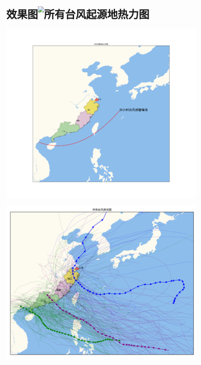 # 效果图![所有台风起源地热力图](C:\Users\skydownacai\Pictures\所有台风起源地热力图.png)

![1568084779960](台风预警锋线.png)

![1568084925044](台风路径图.png)
